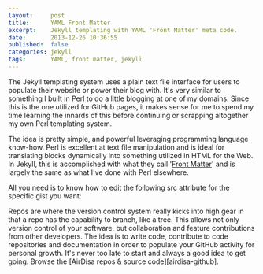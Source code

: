 ```yaml
---
layout:     post
title:      YAML Front Matter
excerpt:    Jekyll templating with YAML 'Front Matter' meta code.
date:       2013-12-26 10:36:55
published:  false
categories: jekyll
tags:       YAML, front matter, jekyll
---
```


The Jekyll templating system uses a plain text file interface for users to populate their website or power their blog with. It's very similar to something I built in Perl to do a little blogging at one of my domains. Since this is the one utilized for GitHub pages, it makes sense for me to spend my time learning the innards of this before continuing or scrapping altogether my own Perl templating system.

The idea is pretty simple, and powerful leveraging programming language know-how. Perl is excellent at text file manipulation and is ideal for translating blocks dynamically into something utilized in HTML for the Web. In Jekyll, this is accomplished with what they call '[Front Matter][front-matter]' and is largely the same as what I've done with Perl elsewhere.

All you need is to know how to edit the following src attribute for the specific gist you want:

<script src="https://gist.github.com/AirDisa/8124295.js"></script>

Repos are where the version control system really kicks into high gear in that a repo has the capability to branch, like a tree. This allows not only version control of your software, but collaboration and feature contributions from other developers. The idea is to write code, contribute to code repositories and documentation in order to populate your GitHub activity for personal growth. It's never too late to start and always a good idea to get going. Browse the [AirDisa repos &amp; source code][airdisa-github].

[front-matter]: http://jekyllrb.com/docs/frontmatter/
